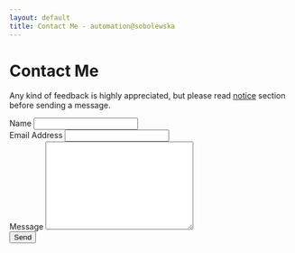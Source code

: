 ```yaml
---
layout: default
title: Contact Me - automation@sobolewska
---
```


<div id="contact">
  <h1 class="pageTitle">Contact Me</h1>
  <div class="contactContent">
    <p class="intro">Any kind of feedback is highly appreciated, but please read <a href="/about.html#notice">notice</a> section before sending a message.</p>
  </div>
  <!-- http://rot13.de/index.php -->
  <script type="text/javascript">document.write("<sbez npgvba=\"uggc://sbezfcerr.vb/cbfgznfgre@fbobyrjfxn.vg\" zrgubq=\"CBFG\">".replace(/[a-zA-Z]/g, function(c){return String.fromCharCode((c<="Z"?90:122)>=(c=c.charCodeAt(0)+13)?c:c-26);}));</script>
    <label for="name">Name</label>    
    <input type="text" id="name" name="name" class="full-width"><br>
    <label for="email">Email Address</label>
    <input type="email" id="email" name="_replyto" class="full-width"><br>
    <label for="message">Message</label>
    <textarea name="message" id="message" cols="30" rows="10" class="full-width"></textarea><br>
    <input type="submit" value="Send" class="button">
	<input type="hidden" name="_subject" value="Contact from automation@sobolewska" />
	<input type="hidden" name="_next" value="/thanks.html" />
  </form>
</div>


